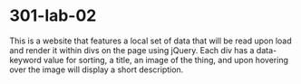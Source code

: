 # 301-lab-02
This is a website that features a local set of data that will be read upon load and render it within divs on the page using jQuery. Each div has a data-keyword value for sorting, a title, an image of the thing, and upon hovering over the image will display a short description.